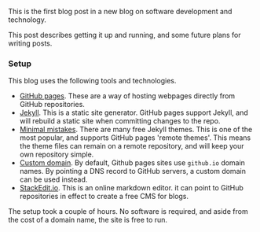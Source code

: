 This is the first blog post in a new blog on software development and technology. 

This post describes getting it up and running, and some future plans for writing posts.

### Setup

This blog uses the following tools and technologies.

- [GitHub pages](https://pages.github.com/). These are a way of hosting webpages directly from GitHub repositories. 
- [Jekyll](https://jekyllrb.com/). This is a static site generator. GitHub pages support Jekyll, and will rebuild a static site when committing changes to the repo.
- [Minimal mistakes](https://mmistakes.github.io/minimal-mistakes/). There are many free Jekyll themes. This is one of the most popular, and supports GitHub pages 'remote themes'. This means the theme files can remain on a remote repository, and will keep your own repository simple.
- [Custom domain](https://help.github.com/en/github/working-with-github-pages/configuring-a-custom-domain-for-your-github-pages-site). By default, Github pages sites use `github.io` domain names. By pointing a DNS record to GitHub servers, a custom domain can be used instead.
- [StackEdit.io](). This is an online markdown editor. it can point to GitHub repositories in effect to create a free CMS for blogs.

The setup took a couple of hours. No software is required, and aside from the cost of a domain name, the site is free to run.
<!--stackedit_data:
eyJwcm9wZXJ0aWVzIjoidGl0bGU6IFwiRmlyc3QgcG9zdFwiXG
5kYXRlOiAyMDIwLTAxLTMxVDE2OjAwXG5jYXRlZ29yaWVzOlxu
ICAtIGJsb2dcbnRhZ3M6XG4gIC0gSmVreWxsXG4gIC0gTWFya2
Rvd25cbiAgLSBNZXJtYWlkXG4gIC0gQmxvZ1xucHVibGlzaGVk
OiBmYWxzZVxuXG5cblxuIiwiaGlzdG9yeSI6Wy0xMTczODM2OD
YyLDE0NjgxMDk3NDgsLTIxMjI0MDA1NTMsLTE0NjU3OTcwODUs
LTk4NjU4Njk3NCw0MjkwMTAzMDksNTExODEyNzAzXX0=
-->